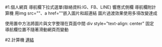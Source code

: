 #1.個人網頁
導航欄下拉式選單(聯絡資料:IG、FB、LINE)
響應式側欄
導航欄附計算機
用img src=""、a href=""嵌入圖片和超連結
圖片過渡效果使用多項改變達成

使用置中方法將圖片與文字整理在頁面中間
div style="text-align: center"
固定導航欄位置不隨著滑動網頁而變動

      

#2.計算機 
[連結](https://github.com/ChunTingLn/wd107b/blob/master/HOMEWORK/%E8%A8%88%E7%AE%97%E6%A9%9F.md)
